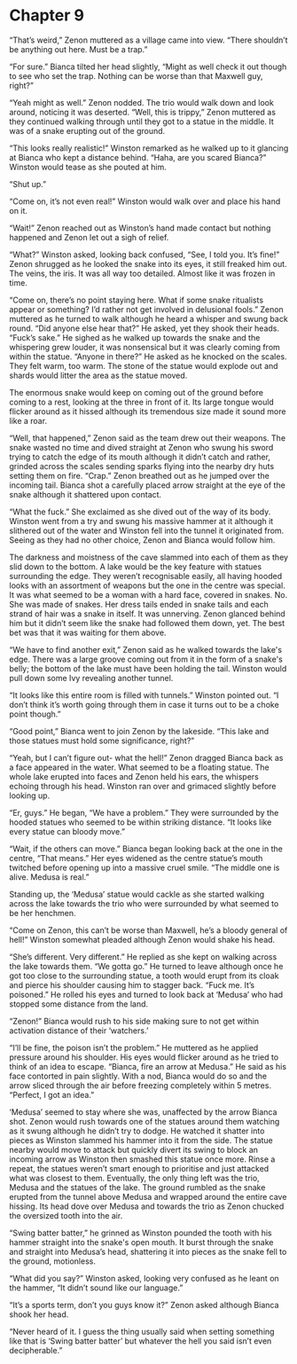 # Chapter 9

“That’s weird,” Zenon muttered as a village came into view. “There shouldn’t be anything out here. Must be a trap.”

“For sure.” Bianca tilted her head slightly, “Might as well check it out though to see who set the trap. Nothing can be worse than that Maxwell guy, right?”

“Yeah might as well.” Zenon nodded. The trio would walk down and look around, noticing it was deserted. “Well, this is trippy,” Zenon muttered as they continued walking through until they got to a statue in the middle. It was of a snake erupting out of the ground.

“This looks really realistic!” Winston remarked as he walked up to it glancing at Bianca who kept a distance behind. “Haha, are you scared Bianca?” Winston would tease as she pouted at him.

“Shut up.”

“Come on, it’s not even real!” Winston would walk over and place his hand on it.

“Wait!” Zenon reached out as Winston’s hand made contact but nothing happened and Zenon let out a sigh of relief.

“What?” Winston asked, looking back confused, “See, I told you. It’s fine!” Zenon shrugged as he looked the snake into its eyes, it still freaked him out. The veins, the iris. It was all way too detailed. Almost like it was frozen in time.

“Come on, there’s no point staying here. What if some snake ritualists appear or something? I’d rather not get involved in delusional fools.” Zenon muttered as he turned to walk although he heard a whisper and swung back round. “Did anyone else hear that?” He asked, yet they shook their heads. “Fuck’s sake.” He sighed as he walked up towards the snake and the whispering grew louder, it was nonsensical but it was clearly coming from within the statue. “Anyone in there?” He asked as he knocked on the scales. They felt warm, too warm. The stone of the statue would explode out and shards would litter the area as the statue moved.

The enormous snake would keep on coming out of the ground before coming to a rest, looking at the three in front of it. Its large tongue would flicker around as it hissed although its tremendous size made it sound more like a roar.

“Well, that happened,” Zenon said as the team drew out their weapons. The snake wasted no time and dived straight at Zenon who swung his sword trying to catch the edge of its mouth although it didn’t catch and rather, grinded across the scales sending sparks flying into the nearby dry huts setting them on fire. “Crap.” Zenon breathed out as he jumped over the incoming tail. Bianca shot a carefully placed arrow straight at the eye of the snake although it shattered upon contact.

“What the fuck.” She exclaimed as she dived out of the way of its body. Winston went from a try and swung his massive hammer at it although it slithered out of the water and Winston fell into the tunnel it originated from. Seeing as they had no other choice, Zenon and Bianca would follow him.

The darkness and moistness of the cave slammed into each of them as they slid down to the bottom. A lake would be the key feature with statues surrounding the edge. They weren’t recognisable easily, all having hooded looks with an assortment of weapons but the one in the centre was special. It was what seemed to be a woman with a hard face, covered in snakes. No. She was made of snakes. Her dress tails ended in snake tails and each strand of hair was a snake in itself. It was unnerving. Zenon glanced behind him but it didn’t seem like the snake had followed them down, yet. The best bet was that it was waiting for them above.

“We have to find another exit,” Zenon said as he walked towards the lake's edge. There was a large groove coming out from it in the form of a snake's belly; the bottom of the lake must have been holding the tail. Winston would pull down some Ivy revealing another tunnel.

“It looks like this entire room is filled with tunnels.” Winston pointed out. “I don’t think it’s worth going through them in case it turns out to be a choke point though.”

“Good point,” Bianca went to join Zenon by the lakeside. “This lake and those statues must hold some significance, right?”

“Yeah, but I can’t figure out- what the hell!” Zenon dragged Bianca back as a face appeared in the water. What seemed to be a floating statue. The whole lake erupted into faces and Zenon held his ears, the whispers echoing through his head. Winston ran over and grimaced slightly before looking up.

“Er, guys.” He began, “We have a problem.” They were surrounded by the hooded statues who seemed to be within striking distance. “It looks like every statue can bloody move.”

“Wait, if the others can move.” Bianca began looking back at the one in the centre, “That means.” Her eyes widened as the centre statue’s mouth twitched before opening up into a massive cruel smile. “The middle one is alive. Medusa is real.” 

Standing up, the ‘Medusa’ statue would cackle as she started walking across the lake towards the trio who were surrounded by what seemed to be her henchmen.

“Come on Zenon, this can’t be worse than Maxwell, he’s a bloody general of hell!” Winston somewhat pleaded although Zenon would shake his head.

“She’s different. Very different.” He replied as she kept on walking across the lake towards them. “We gotta go.” He turned to leave although once he got too close to the surrounding statue, a tooth would erupt from its cloak and pierce his shoulder causing him to stagger back. “Fuck me. It’s poisoned.” He rolled his eyes and turned to look back at ‘Medusa’ who had stopped some distance from the land.

“Zenon!” Bianca would rush to his side making sure to not get within activation distance of their ‘watchers.’

“I’ll be fine, the poison isn’t the problem.” He muttered as he applied pressure around his shoulder. His eyes would flicker around as he tried to think of an idea to escape. “Bianca, fire an arrow at Medusa.” He said as his face contorted in pain slightly. With a nod, Bianca would do so and the arrow sliced through the air before freezing completely within 5 metres. “Perfect, I got an idea.”

‘Medusa’ seemed to stay where she was, unaffected by the arrow Bianca shot. Zenon would rush towards one of the statues around them watching as it swung although he didn’t try to dodge. He watched it shatter into pieces as Winston slammed his hammer into it from the side. The statue nearby would move to attack but quickly divert its swing to block an incoming arrow as Winston then smashed this statue once more. Rinse a repeat, the statues weren’t smart enough to prioritise and just attacked what was closest to them. Eventually, the only thing left was the trio, Medusa and the statues of the lake. The ground rumbled as the snake erupted from the tunnel above Medusa and wrapped around the entire cave hissing. Its head dove over Medusa and towards the trio as Zenon chucked the oversized tooth into the air.

“Swing batter batter,” he grinned as Winston pounded the tooth with his hammer straight into the snake's open mouth. It burst through the snake and straight into Medusa’s head, shattering it into pieces as the snake fell to the ground, motionless.

“What did you say?” Winston asked, looking very confused as he leant on the hammer, “It didn’t sound like our language.”

“It’s a sports term, don’t you guys know it?” Zenon asked although Bianca shook her head.

“Never heard of it. I guess the thing usually said when setting something like that is ‘Swing batter batter’ but whatever the hell you said isn’t even decipherable.”
